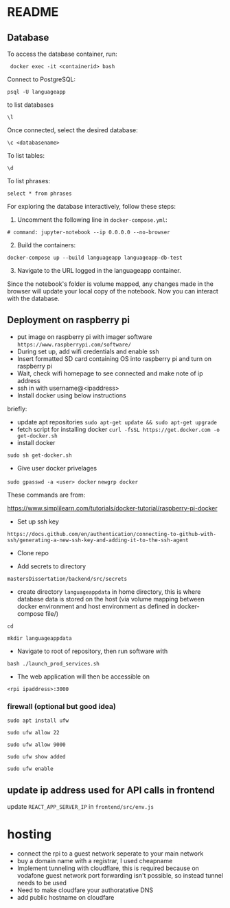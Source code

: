 
# README

## Database

To access the database container, run:

``` docker exec -it <containerid> bash```

Connect to PostgreSQL:

```psql -U languageapp```

to list databases

`\l`

Once connected, select the desired database:

`\c <databasename>`

To list tables:

`\d`

To list phrases:

```select * from phrases```

For exploring the database interactively, follow these steps:

1. Uncomment the following line in `docker-compose.yml`:

```# command: jupyter-notebook --ip 0.0.0.0 --no-browser```

2. Build the containers:

```docker-compose up --build languageapp languageapp-db-test```

3. Navigate to the URL logged in the languageapp container.

Since the notebook's folder is volume mapped, any changes made in the browser will update your local copy of the notebook. Now you can interact with the database.

## Deployment on raspberry pi

* put image on raspberry pi with imager software 
`https://www.raspberrypi.com/software/`
* During set up, add wifi credentials and enable ssh
* Insert formatted SD card containing OS into raspberry pi and turn on raspberry pi
* Wait, check wifi homepage to see connected and make note of ip address
* ssh in with username@\<ipaddress>
* Install docker using below instructions

briefly:
* update apt repositories
```sudo apt-get update && sudo apt-get upgrade```
* fetch script for installing docker
```curl -fsSL https://get.docker.com -o get-docker.sh```
* install docker

```sudo sh get-docker.sh```
* Give user docker privelages

```sudo gpasswd -a <user> docker```
```newgrp docker```

These commands are from:

https://www.simplilearn.com/tutorials/docker-tutorial/raspberry-pi-docker

* Set up ssh key

`https://docs.github.com/en/authentication/connecting-to-github-with-ssh/generating-a-new-ssh-key-and-adding-it-to-the-ssh-agent`

* Clone repo

* Add secrets to directory

`mastersDissertation/backend/src/secrets`

* create directory `languageappdata` in home directory, this is where database data is stored on the host (via volume mapping between docker environment and host environment as defined in docker-compose file/)

```cd```

```mkdir languageappdata```

* Navigate to root of repository, then run software with 

`bash ./launch_prod_services.sh`

* The web application will then be accessible on 

`<rpi ipaddress>:3000`

### firewall (optional but good idea)

```sudo apt install ufw```

```sudo ufw allow 22```

```sudo ufw allow 9000```

```sudo ufw show added```

```sudo ufw enable```


## update ip address used for API calls in frontend 
update `REACT_APP_SERVER_IP` in `frontend/src/env.js`

# hosting
* connect the rpi to a guest network seperate to your main network 
* buy a domain name with a registrar, I used cheapname
* Implement tunneling with cloudflare, this is required because on vodafone guest network port forwarding isn't possible, so instead tunnel needs to be used
* Need to make cloudfare your authoratative DNS 
* add public hostname on cloudfare

